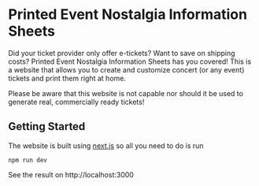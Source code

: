 # Printed Event Nostalgia Information Sheets

Did your ticket provider only offer e-tickets? Want to save on shipping costs? Printed Event Nostalgia Information Sheets has you covered!
This is a website that allows you to create and customize concert (or any event) tickets and print them right at home.

Please be aware that this website is not capable nor should it be used to generate real, commercially ready tickets!

## Getting Started

The website is built using [next.js](https://nextjs.org/) so all you need to do is run

```
npm run dev
```

See the result on http://localhost:3000
